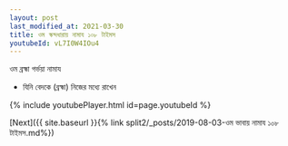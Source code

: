 ```yaml
---
layout: post
last_modified_at: 2021-03-30
title: ওম স্কন্দধারায় নামায ১০৮ টাইমস
youtubeId: vL7I0W4IOu4
---
```

 
 
 ওম ব্রহ্মা গর্ভয়া নামায  
 
 -  যিনি বেদকে (ব্রহ্মা) নিজের মধ্যে রাখেন 
 
  
 
  
 
 
 
 
 
 


{% include youtubePlayer.html id=page.youtubeId %}
 
[Next]({{ site.baseurl }}{% link  split2/_posts/2019-08-03-ওম ভাবায় নামায ১০৮ টাইমস.md%})
 
